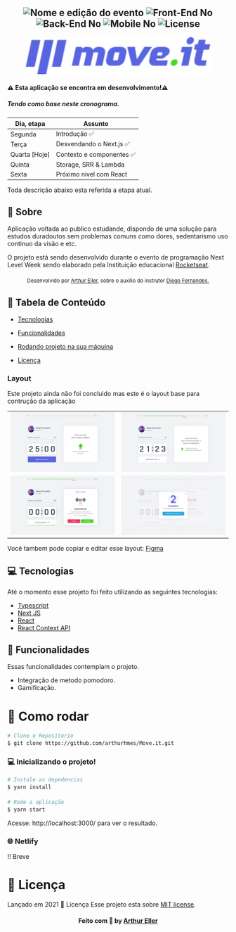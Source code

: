 <h2 align="center">
  <img src="https://img.shields.io/badge/Move.it-v1-blueblack?color=blue&style=for-the-badge" alt="Nome e edição do evento" />
  <img src="https://img.shields.io/badge/Front End%3F-no-blueblack?color=blue&style=for-the-badge" alt="Front-End No" />
  <img src="https://img.shields.io/badge/Back End%3F-no-blueblack?color=blue&style=for-the-badge" alt="Back-End No" />
  <img src="https://img.shields.io/badge/Mobile%3F-no-blueblack?color=blue&style=for-the-badge" alt="Mobile No" />
  <img src="https://img.shields.io/github/license/WorkEasy/WorkEasy?color=black&style=for-the-badge" alt="License" />
</h2>



<p align="center">
   <img src="./src/assets/Logo.png" alt="Move.it" width="420"/>
</p>

#### ⚠️ Esta aplicação se encontra em desenvolvimento!⚠️
##### Tendo como base neste cronograma. 
| Dia, etapa   | Assunto |
|----------|----------|
|Segunda | Introdução ✅| 
|Terça |  Desvendando o Next.js ✅ |
|Quarta [Hoje] |  Contexto e componentes ✅ |
|Quinta |  Storage, SRR & Lambda |
|Sexta |  Próximo nivel com React |

Toda descrição abaixo esta referida a etapa atual.
## 📖 Sobre 


Aplicação voltada ao publico estudande, dispondo de uma solução para estudos duradoutos sem problemas comuns como dores, sedentarismo uso continuo da visão e etc. 

O projeto está sendo desenvolvido durante o evento de programação Next Level Week sendo elaborado pela Instituição educacional [Rocketseat](https://github.com/Rocketseat).



<div align="center">
   <sub>Desenvolvido por 
    <a href="https://github.com/ArthurHMES">Arthur Eller</a>, sobre o auxílio do instrutor 
    <a href="https://github.com/diego3g">Diego Fernandes.</a>
  </sub>
</div>

## :pushpin: Tabela de Conteúdo

* [Tecnologias](#computer-tecnologias)
* [Funcionalidades](#rocket-funcionalidades)
* [Rodando projeto na sua máquina](#construction_worker-como-rodar)

* [Licença](#memo-licença)

### Layout
Este projeto ainda não foi concluido mas este é o layout base para contrução da aplicação

|  |  |
|----------|----------|
| ![example](./src/assets/Previews/Preview.png) |  ![example](./src/assets/Previews/Preview_Start.png) |
| ![example](./src/assets/Previews/Preview_End.png) |  ![example](./src/assets/Previews/Preview_Share.png) |



Você tambem pode copiar e editar esse layout: [Figma](https://www.figma.com/file/ge20pu3ofMOKoliUyKx1Nl/Move.it-1.0/duplicate)
## :computer: Tecnologias
Até o momento esse projeto foi feito utilizando as seguintes tecnologias:

* [Typescript](https://www.typescriptlang.org/)
* [Next JS](https://nextjs.org/)
* [React](https://reactjs.org/)
* [React Context API](https://pt-br.reactjs.org/docs/context.html)


## :rocket: Funcionalidades
Essas funcionalidades contemplam o projeto.

* Integração de metodo pomodoro.
* Gamificação.

# :construction_worker: Como rodar

```bash
# Clone o Repositorio
$ git clone https://github.com/arthurhmes/Move.it.git

```
### 💻 Inicializando o projeto!

```bash
# Instale as depedencias
$ yarn install

# Rode a aplicação
$ yarn start

```
Acesse: http://localhost:3000/ para ver o resultado.

### 🌐 Netlify
!! Breve

# :memo: Licença

Lançado em 2021 :memo: Licença
Esse projeto esta sobre [MIT license](./LICENSE).



<h4 align="center">
    Feito com 💜 by <a href="https://www.linkedin.com/in/arthur-eller/" target="_blank">Arthur Eller </a>
</h4>
